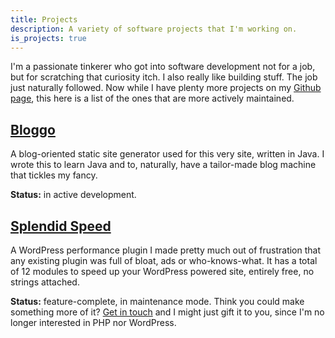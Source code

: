```yaml
---
title: Projects
description: A variety of software projects that I'm working on.
is_projects: true
---
```


I'm a passionate tinkerer who got into software development not for a job, but 
for scratching that curiosity itch. I also really like building stuff. The
job just naturally followed. Now while I have plenty more projects on my
[Github page](https://github.com/soynomm), this here is a list of the ones that are more actively 
maintained.

## [Bloggo](/projects/bloggo)

A blog-oriented static site generator used for this very site, written in 
Java. I wrote this to learn Java and to, naturally, have a tailor-made blog 
machine that tickles my fancy.

**Status:** in active development.

## [Splendid Speed](https://wordpress.org/plugins/splendid-speed/)

A WordPress performance plugin I made pretty much out of frustration that any 
existing plugin was full of bloat, ads or who-knows-what. It has a total of 12
modules to speed up your WordPress powered site, entirely free, no strings attached.

**Status:** feature-complete, in maintenance mode. Think you could make something more of it? [Get in touch](mailto:nomm@nomm.xyz) and I might just gift it to you, since I'm no longer interested in PHP nor WordPress.